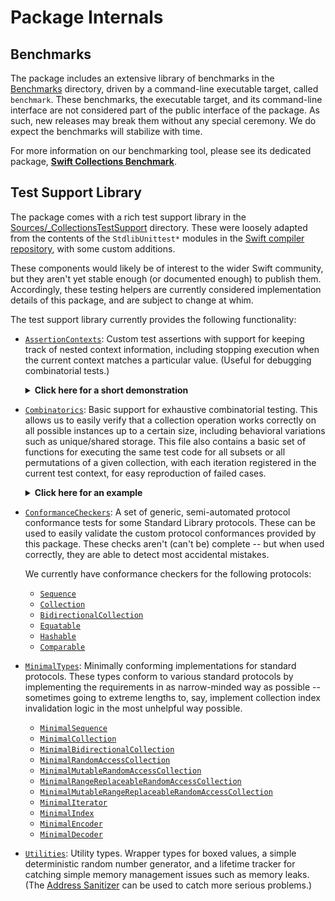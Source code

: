 # Package Internals

## Benchmarks

The package includes an extensive library of benchmarks in the [Benchmarks](./Benchmarks) directory, driven by a command-line executable target, called `benchmark`. These benchmarks, the executable target, and its command-line interface are not considered part of the public interface of the package. As such, new releases may break them without any special ceremony. We do expect the benchmarks will stabilize with time.

For more information on our benchmarking tool, please see its dedicated package, [**Swift Collections Benchmark**][swift-collections-benchmark].

[swift-collections-benchmark]: https://github.com/apple/swift-collections-benchmark

## Test Support Library

The package comes with a rich test support library in the [Sources/_CollectionsTestSupport](../../Sources/_CollectionsTestSupport) directory. These were loosely adapted from the contents of the `StdlibUnittest*` modules in the [Swift compiler repository](https://github.com/apple/swift/tree/main/stdlib/private), with some custom additions.

These components would likely be of interest to the wider Swift community, but they aren't yet stable enough (or documented enough) to publish them. Accordingly, these testing helpers are currently considered implementation details of this package, and are subject to change at whim.

The test support library currently provides the following functionality:

- [`AssertionContexts`](../../Sources/CollectionsTestSupport/AssertionContexts): Custom test assertions with support for keeping track of nested context information, including stopping execution when the current context matches a particular value. (Useful for debugging combinatorial tests.)

  <details>
   <summary><strong>Click here for a short demonstration</strong></summary>

    ```swift
    import XCTest
    import _CollectionsTestSupport

    final class DequeTests: CollectionTestCase {
      func test_demo() {
        let values = [0, 10, 20, 30, 42, 50, 60]
        for i in values.indices {
          context.withTrace("i: \(i)") {
            expectEqual(values[i], 10 * i)
          }
        }
      }
    }
    ```

    ```
    DemoTests.swift:21: error: -[DemoTests.DemoTests test_demo] : XCTAssertEqual failed: ("42") is not equal to ("40") - 
    Trace:
      - i: 4
    ```
    
    To debug issues, copy the trace message into a `context.failIfTraceMatches(_:)` invocation and set a breakpoint on test failures.
    
    ```swift
        let values = [0, 10, 20, 30, 42, 50, 60]
        for i in values.indices {
          context.withTrace("i: \(i)") {
            // This will report a test failure before executing the `i == 4` case,
            // letting us investigate what's going on.
            context.failIfTraceMatches("""
              Trace:
                - i: 4
              """)
            expectEqual(values[i], 10 * i)
          }
        }
    ```

    </details>

- [`Combinatorics`](../../Sources/CollectionsTestSupport/AssertionContexts/Combinatorics.swift): Basic support for exhaustive combinatorial testing. This allows us to easily verify that a collection operation works correctly on all possible instances up to a certain size, including behavioral variations such as unique/shared storage. This file also contains a basic set of functions for executing the same test code for all subsets or all permutations of a given collection, with each iteration registered in the current test context, for easy reproduction of failed cases.

  <details>
   <summary><strong>Click here for an example</strong></summary>

    ```swift
    func test_popFirst() {
      withEveryDeque("deque", ofCapacities: [0, 1, 2, 3, 5, 10]) { layout in
        withEvery("isShared", in: [false, true]) { isShared in
          withLifetimeTracking { tracker in
            var (deque, contents) = tracker.deque(with: layout)
            withHiddenCopies(if: isShared, of: &deque) { deque in
              let expected = contents[...].popFirst()
              let actual = deque.popFirst()
              expectEqual(actual, expected)
              expectEqualElements(deque, contents)
            }
          }
        }
      }
    }
    ```
    
  </details>
  
- [`ConformanceCheckers`](../../Sources/CollectionsTestSupport/ConformanceCheckers): A set of generic, semi-automated protocol conformance tests for some Standard Library protocols. These can be used to easily validate the custom protocol conformances provided by this package. These checks aren't (can't be) complete -- but when used correctly, they are able to detect most accidental mistakes. 

    We currently have conformance checkers for the following protocols:
    
    - [`Sequence`](../../Sources/CollectionsTestSupport/ConformanceCheckers/CheckSequence.swift)
    - [`Collection`](../../Sources/CollectionsTestSupport/ConformanceCheckers/CheckCollection.swift)
    - [`BidirectionalCollection`](../../Sources/CollectionsTestSupport/ConformanceCheckers/CheckBidirectionalCollection.swift)
    - [`Equatable`](../../Sources/CollectionsTestSupport/ConformanceCheckers/CheckEquatable.swift)
    - [`Hashable`](../../Sources/CollectionsTestSupport/ConformanceCheckers/CheckHashable.swift)
    - [`Comparable`](../../Sources/CollectionsTestSupport/ConformanceCheckers/CheckComparable.swift)

- [`MinimalTypes`](../../Sources/CollectionsTestSupport/MinimalTypes): Minimally conforming implementations for standard protocols. These types conform to various standard protocols by implementing the requirements in as narrow-minded way as possible -- sometimes going to extreme lengths to, say, implement collection index invalidation logic in the most unhelpful way possible.

    - [`MinimalSequence`](../../Sources/CollectionsTestSupport/MinimalTypes/MinimalSequence.swift)
    - [`MinimalCollection`](../../Sources/CollectionsTestSupport/MinimalTypes/MinimalCollection.swift)
    - [`MinimalBidirectionalCollection`](../../Sources/CollectionsTestSupport/MinimalTypes/MinimalBidirectionalCollection.swift)
    - [`MinimalRandomAccessCollection`](../../Sources/CollectionsTestSupport/MinimalTypes/MinimalRandomAccessCollection.swift)
    - [`MinimalMutableRandomAccessCollection`](../../Sources/CollectionsTestSupport/MinimalTypes/MinimalMutableRandomAccessCollection.swift)
    - [`MinimalRangeReplaceableRandomAccessCollection`](../../Sources/CollectionsTestSupport/MinimalTypes/MinimalRangeReplaceableRandomAccessCollection.swift)
    - [`MinimalMutableRangeReplaceableRandomAccessCollection`](../../Sources/CollectionsTestSupport/MinimalTypes/MinimalMutableRangeReplaceableRandomAccessCollection.swift)
    - [`MinimalIterator`](../../Sources/CollectionsTestSupport/MinimalTypes/MinimalIterator.swift)
    - [`MinimalIndex`](../../Sources/CollectionsTestSupport/MinimalTypes/MinimalIndex.swift)
    - [`MinimalEncoder`](../../Sources/CollectionsTestSupport/MinimalTypes/MinimalEncoder.swift)
    - [`MinimalDecoder`](../../Sources/CollectionsTestSupport/MinimalTypes/MinimalDecoder.swift)

- [`Utilities`](../../Sources/CollectionsTestSupport/Utilities): Utility types. Wrapper types for boxed values, a simple deterministic random number generator, and a lifetime tracker for catching simple memory management issues such as memory leaks. (The [Address Sanitizer][asan] can be used to catch more serious problems.)

[asan]: https://developer.apple.com/documentation/xcode/diagnosing_memory_thread_and_crash_issues_early?language=objc


